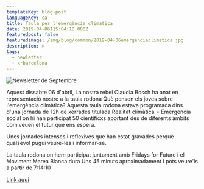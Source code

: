 ```yaml
---
templateKey: blog-post
languageKey: ca
title: Taula per l'emergència climàtica
date: 2019-04-06T15:04:10.000Z
featuredpost: false
featuredimage: /img/blog/common/2019-04-06emergenciaclimatica.jpg
description: >-
tags:
  - newletter
  - xrbarcelona
---
```


![Newsletter de Septembre](/img/blog/common/2019-04-06emergenciaclimatica.jpg)


Aquest dissabte 06 d'abril, La nostra rebel Claudia Bosch ha anat en representació nostre a la taula rodona Què pensen els joves sobre l'emergència climàtica? Aquesta taula rodona estava programada dins d'una jornada de 12h de xerrades titulada Realitat climàtica = Emergència social on hi han participat 50 científicxs aportant des de diferents àmbits com veuen el futur que ens espera.

Unes jornades intenses i reflexives que han estat gravades perquè qualsevol pugui veure-les i informar-se.

La taula rodona on hem participat juntament amb Fridays for Future i el Moviment Marea Blanca dura Uns 45 minuts aproximadament i pots veure'ls a partir de 7:14:10 

[Link aquí](https://t.co/tXa1yO2u6Y)
